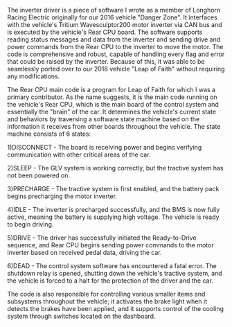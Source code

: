 The inverter driver is a piece of software I wrote as a member of Longhorn Racing Electric originally for our 2016 vehicle "Danger Zone". It interfaces with the vehicle's Tritium Wavesculptor200 motor inverter via CAN bus and is executed by the vehicle's Rear CPU board. The software supports reading status messages and data from the inverter and sending drive and power commands from the Rear CPU to the inverter to move the motor. The code is comprehensive and robust, capable of handling every flag and error that could be raised by the inverter. Because of this, it was able to be seamlessly ported over to our 2018 vehicle "Leap of Faith" without requiring any modifications.

The Rear CPU main code is a program for Leap of Faith for which I was a primary contributor. As the name suggests, it is the main code running on the vehicle's Rear CPU, which is the main board of the control system and essentially the "brain" of the car. It determines the vehicle's current state and behaviors by traversing a software state machine based on the information it receives from other boards throughout the vehicle. The state machine consists of 6 states: 

1)DISCONNECT - The board is receiving power and begins verifying communication with other critical areas of the car.

2)SLEEP - The GLV system is working correctly, but the tractive system has not been powered on.

3)PRECHARGE - The tractive system is first enabled, and the battery pack begins precharging the motor inverter.

4)IDLE - The inverter is precharged successfully, and the BMS is now fully active, meaning the battery is supplying high         voltage. The vehicle is ready to begin driving.

5)DRIVE - The driver has successfully initiated the Ready-to-Drive sequence, and Rear CPU begins sending power commands to the motor inverter based on received pedal data, driving the car.

6)DEAD - The control system software has encountered a fatal error. The shutdown relay is opened, shutting down the vehicle's tractive system, and the vehicle is forced to a halt for the protection of the driver and the car.

The code is also responsible for controlling various smaller items and subsystems throughout the vehicle; it activates the brake light when it detects the brakes have been applied, and it supports control of the cooling system through switches located on the dashboard.

